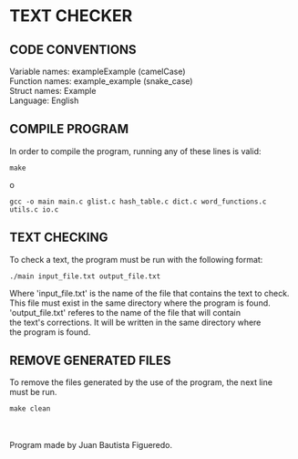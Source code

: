 # TEXT CHECKER

## CODE CONVENTIONS

Variable names: exampleExample (camelCase) \
Function names: example_example (snake_case)\
Struct names: Example \
Language: English 

## COMPILE PROGRAM
In order to compile the program, running any of these lines is valid:
```
make
```
  o 
```
gcc -o main main.c glist.c hash_table.c dict.c word_functions.c utils.c io.c
```

## TEXT CHECKING

To check a text, the program must be run with the following format:
```
./main input_file.txt output_file.txt
```
Where 'input_file.txt' is the name of the file that contains the text to check.
This file must exist in the same directory where the program is found. \
'output_file.txt' referes to the name of the file that will contain \
the text's corrections. It will be written in the same directory where \
the program is found.

## REMOVE GENERATED FILES

To remove the files generated by the use of the program, the next line \
must be run.
```
make clean
```

 \
 \
Program made by Juan Bautista Figueredo.
